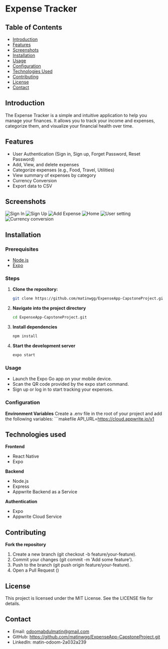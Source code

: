 # Expense Tracker

## Table of Contents
- [Introduction](#introduction)
- [Features](#features)
- [Screenshots](#screenshots)
- [Installation](#installation)
- [Usage](#usage)
- [Configuration](#configuration)
- [Technologies Used](#technologies-used)
- [Contributing](#contributing)
- [License](#license)
- [Contact](#contact)

## Introduction
The Expense Tracker is a simple and intuitive application to help you manage your finances. It allows you to track your income and expenses, categorize them, and visualize your financial health over time.

## Features
- User Authentication (Sign in, Sign up, Forget Password, Reset Password)
- Add, View, and delete expenses
- Categorize expenses (e.g., Food, Travel, Utilities)
- View summary of expenses by category
- Currency Conversion
- Export data to CSV

## Screenshots
![Sign In](https://github.com/matinwgg/ExpenseApp-CapstoneProject/tree/f8484da65bc184766e99a44731ad8a3b1f40b62c/assets/screenshots/assets/screenshots/sign-in.png)
![Sign Up](https://github.com/matinwgg/ExpenseApp-CapstoneProject/tree/f8484da65bc184766e99a44731ad8a3b1f40b62c/assets/screenshots/assets/screenshots/sign-up.png)
![Add Expense](https://github.com/matinwgg/ExpenseApp-CapstoneProject/tree/f8484da65bc184766e99a44731ad8a3b1f40b62c/assets/screenshots/assets/screenshots/addExpense.png)
![Home](https://github.com/matinwgg/ExpenseApp-CapstoneProject/tree/f8484da65bc184766e99a44731ad8a3b1f40b62c/assets/screenshots/assets/screenshots/home.png)
![User setting](https://github.com/matinwgg/ExpenseApp-CapstoneProject/tree/f8484da65bc184766e99a44731ad8a3b1f40b62c/assets/screenshots/assets/screenshots/settings.png)
![Currency conversion](https://github.com/matinwgg/ExpenseApp-CapstoneProject/tree/f8484da65bc184766e99a44731ad8a3b1f40b62c/assets/screenshots/currency-converter.png)


## Installation

### Prerequisites
- [Node.js](https://nodejs.org/)
- [Expo](https://docs.expo.dev/get-started/installation/)

### Steps
1. **Clone the repository:**
   ```bash
   git clone https://github.com/matinwgg/ExpenseApp-CapstoneProject.git

2. **Navigate into the project directory**
   ```bash
   cd ExpenseApp-CapstoneProject.git

3. **Install dependencies**
   ```bash
   npm install

4. **Start the development server**
   ```bash
   expo start

### Usage
- Launch the Expo Go app on your mobile device.
- Scan the QR code provided by the expo start command.
- Sign up or log in to start tracking your expenses.

### Configuration
**Environment Variables**
   Create a .env file in the root of your project and add the following variables:
      ```makefile
      API_URL=https://cloud.appwrite.io/v1

## Technologies used
   **Frontend**
   - React Native
   - Expo

   **Backend**
   - Node.js
   - Express
   - Appwrite Backend as a Service

   **Authentication**
   - Expo
   - Appwrite Cloud Service

## Contributing
   **Fork the repository**
   1. Create a new branch (git checkout -b feature/your-feature).
   2. Commit your changes (git commit -m 'Add some feature').
   3. Push to the branch (git push origin feature/your-feature).
   4. Open a Pull Request ()

## License
This project is licensed under the MIT License. See the LICENSE file for details.

## Contact
- Email: odoomabdulmatin@gmail.com
- GitHub: https://github.com/matinwgg/ExpenseApp-CapstoneProject.git 
- LinkedIn: matin-odoom-2a032a239